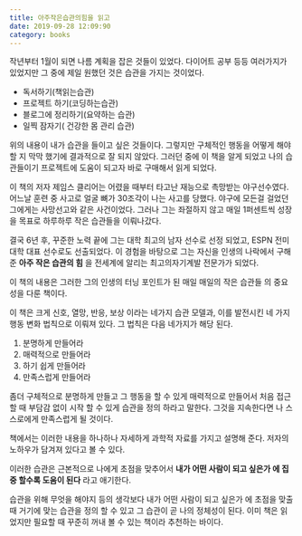 ```yaml
---
title: 아주작은습관의힘을 읽고
date: 2019-09-28 12:09:90
category: books
---
```


작년부터 1월이 되면 나름 계획을 잡은 것들이 있었다. 
다이어트 공부 등등 여러가지가 있었지만 그 중에 제일 원했던 것은 습관을 가지는 것이었다.

- 독서하기(책읽는습관)
- 프로젝트 하기(코딩하는습관)
- 블로그에 정리하기(요약하는 습관)
- 일찍 잠자기( 건강한 몸 관리 습관)

위의 내용이 내가 습관을 들이고 싶은 것들이다. 그렇지만 구체적인 행동을 어떻게 해야 할 지 막막 했기에
결과적으로 잘 되지 않았다. 그러던 중에 이 책을 알게 되었고 나의 습관들이기 프로젝트에 도움이 되고자
바로 구매해서 읽게 되었다.

이 책의 저자 제임스 클리어는 어렸을 때부터 타고난 재능으로 촉망받는 야구선수였다. 
어느날 훈련 중 사고로 얼굴 뼈가 30조각이 나는 사고를 당했다. 야구에 모든걸 걸었던 그에게는 사망선고와 같은 사건이었다.
그러나 그는 좌절하지 않고 매일 1퍼센트씩 성장을 목표로 하루하루 작은 습관들을 이뤄나갔다.

결국 6년 후, 꾸준한 노력 끝에 그는 대학 최고의 남자 선수로 선정 되었고, ESPN 전미 대학 대표 선수로도 선출되었다. 
이 경험을 바탕으로 그는 자신을 인생의 나락에서 구해준 **아주 작은 습관의 힘** 을 전세계에 알리는 최고의자기계발 전문가가 되었다. 

이 책의 내용은 그러한 그의 인생의 터닝 포인트가 된 매일 매일의 작은 습관들 의 중요성을 다룬 책이다.

이 책은 크게 신호, 열망, 반응, 보상 이라는 네가지 습관 모델과, 이를 발전시킨 네 가지 행동 변화 법칙으로 이뤄져 있다.
그 법칙은 다음 네가지가 해당 된다.

1. 분명하게 만들어라
2. 매력적으로 만들어라
3. 하기 쉽게 만들어라
4. 만족스럽게 만들어라

좀더 구체적으로 분명하게 만들고 그 행동을 할 수 있게 매력적으로 만들어서 처음 접근 할 때 
부담감 없이 시작 할 수 있게 습관을 정의 하라고 말한다. 그것을 지속한다면 나 스스로에게 만족스럽게 될 것이다.

책에서는 이러한 내용을 하나하나 자세하게 과학적 자료를 가지고 설명해 준다. 저자의 노하우가 담겨져 있다고 볼 수 있다.

이러한 습관은 근본적으로 나에게 초점을 맞추어서 **내가 어떤 사람이 되고 싶은가 에 집중 할수록 도움이 된다** 라고 애기한다. 

습관을 위해 무엇을 해야지 등의 생각보다 내가 어떤 사람이 되고 싶은가 에 초점을 맞출 때 
거기에 맞는 습관을 정의 할 수 있고 그 습관이 곧 나의 정체성이 된다.
이미 책은 읽었지만 필요할 때 꾸준히 꺼내 볼 수 있는 책이라 추천하는 바이다.